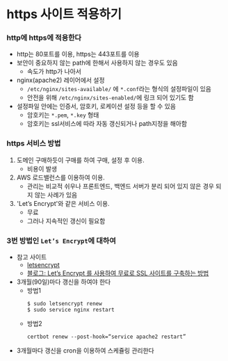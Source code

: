 # https 사이트 적용하기

### http에 https에 적용한다
+ http는 80포트를 이용, https는 443포트를 이용
+ 보안이 중요하지 않는 path에 한해서 사용하지 않는 경우도 있음
	- 속도가 http가 나아서
+ nginx(apache2) 레이어에서 설정
	- `/etc/nginx/sites-available/` 에 `*.conf`라는 형식의 설정파일이 있음
	- 안전을 위해 `/etc/nginx/sites-enabled/`에 링크 되어 있기도 함
+ 설정파일 안에는 인증서, 암호키, 로케이션 설정 등을 할 수 있음
	- 암호키는 `*.pem`, `*.key` 형태
	- 암호키는 ssl서비스에 따라 자동 갱신되거나 path지정을 해아함


### https 서비스 방법
1. 도메인 구매하듯이 구매를 하여 구매, 설정 후 이용.
	- 비용이 발생
2. AWS 로드밸런스를 이용하여 이용.
	- 관리는 비교적 쉬우나 프론트엔드, 백엔드 서버가 분리 되어 있지 않은 경우 되지 않는 사례가 있음
3. 'Let’s Encrypt'와 같은 서비스 이용.
	- 무료
	- 그러나 지속적인 갱신이 필요함


### 3번 방법인 `Let’s Encrypt`에 대하여
+ 참고 사이트
	- [letsencrypt](https://letsencrypt.org/)
	- [블로그: Let’s Encrypt 를 사용하여 무료로 SSL 사이트를 구축하는 방법](https://blog.lael.be/post/5107)
+ 3개월(90일)마다 갱신을 하여야 한다
	- 방법1
		```
		$ sudo letsencrypt renew
		$ sudo service nginx restart
		```
	- 방법2
		```
		certbot renew --post-hook=“service apache2 restart”
		```
+ 3개월마다 갱신을 cron을 이용하여 스케쥴링 관리한다

